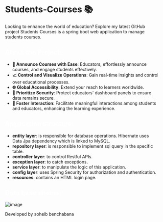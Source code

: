 # Students-Courses 📚
Looking to enhance the world of education? Explore my latest GitHub project Students Courses is a spring boot web application to manage students courses.

## <span style="color:white"> About the Project:</span>
- **🎯 Announce Courses with Ease**: Educators, effortlessly announce courses, and engage students effectively.
- **📈 Control and Visualize Operations**: Gain real-time insights and control over educational processes.
- **🌐 Global Accessibility**: Extend your reach to learners worldwide.
- **🔐 Prioritize Security**: Protect educators' dashboard panels to ensure data remains secure.
- **👥 Foster Interaction**: Facilitate meaningful interactions among students and educators, enhancing the learning experience.


## <span style="color:white">Application structure:</span>

- **entity layer**: is responsible for database operations. Hibernate uses Data Jpa dependency which is linked to MySQL.
- **repository layer**: is responsible to implement sql query in the specific table. 
- **controller layer**: to control Restful APIs.
- **exception layer**: to catch exceptions.
- **service layer**: to manipulate the logic of this application.
- **config layer**: uses Spring Security for authorization and authentication.
- **resources**: contains an HTML login page.


## <span style="color:white">Data base shema:</span>

![image](https://github.com/soheibshb10/Students-Courses/assets/97317629/07ffcf39-7f96-45ee-8149-0ca1b676d59d)



Developed by soheib benchabana
